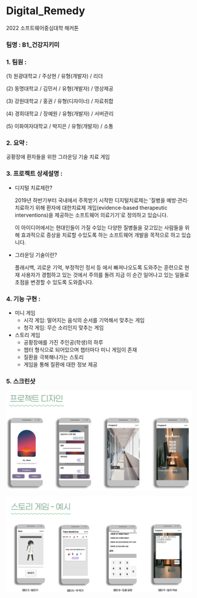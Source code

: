 # Digital_Remedy
2022 소프트웨어중심대학 해커톤

### 팀명 : B1_건강지키미

### 1. 팀원 :

(1) 원광대학교 / 주상현 / 유형(개발자) / 리더

(2) 동명대학교 / 김민서 / 유형(개발자) / 영상제공

(3) 강원대학교 / 홍권 / 유형(디자이너) / 자료취합

(4) 경희대학교 / 장예원 / 유형(개발자) / 서버관리

(5) 이화여자대학교 / 박지은 / 유형(개발자) / 소통

### 2. 요약 :

공황장애 환자들을 위한 그라운딩 기술 치료 게임

### 3. 프로젝트 상세설명 :

- 디지털 치료제란?
    
    2019년 하반기부터 국내에서 주목받기 시작한 디지털치료제는 '질병을 예방·관리·치료하기 위해 환자에 대한치료제 개입(evidence-based therapeutic interventions)을 제공하는 소프트웨어 의료기기'로 정의하고 있습니다.
    
    이 아이디어에서는 현대인들이 가질 수있는 다양한 질병들을 갖고있는 사람들을 위해 효과적으로 증상을 치료할 수있도록 하는 소프트웨어 개발을 목적으로 하고 있습니다.
    
- 그라운딩 기술이란?
    
    플래시백, 괴로운 기억, 부정적인 정서 등 에서 빠져나오도록 도와주는 훈련으로 현재 사용자가 경험하고 있는 것에서 주의를 돌려 지금 이 순간 일어나고 있는 일들로 초점을 변경할 수 있도록 도와줍니다.
    

### 4. 기능 구현 :

- 미니 게임
    - 시각 게임: 떨어지는 음식의 순서를 기억해서 맞추는 게임
    - 청각 게임: 무슨 소리인지 맞추는 게임
- 스토리 게임
    - 공황장애를 가진 주인공(학생)의 하루
    - 챕터 형식으로 되어있으며 챕터마다 미니 게임이 존재
    - 질환을 극복해나가는 스토리
    - 게임을 통해 질환에 대한 정보 제공

### 5. 스크린샷

![Untitled](image/1.png)

![Untitled](image/2.png)

